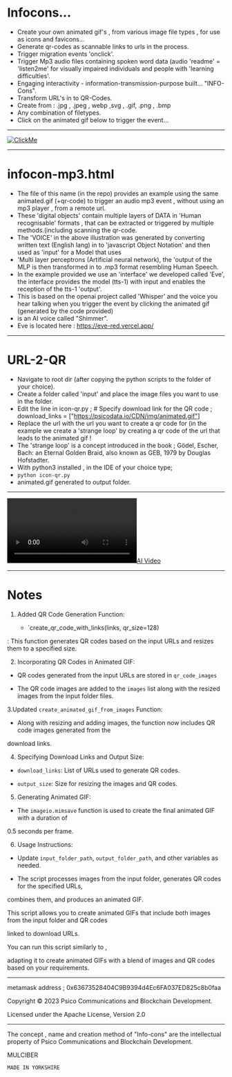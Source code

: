 # Infocons...

* Create your own animated gif's , from various image file types , for use as icons and favicons...
* Generate qr-codes as scannable links to urls in the process.
* Trigger migration events 'onclick'.
* Trigger Mp3 audio files containing spoken word data (audio 'readme' = 'listen2me' for visually impaired individuals and people with 'learning difficulties'.
* Engaging interactivity - information-transmission-purpose built... "INFO-Cons".
* Transform URL's in to QR-Codes.
* Create from : .jpg , .jpeg , webp ,svg , .gif, .png , .bmp
* Any combination of filetypes.
* Click on the animated gif below to trigger the event...
********************************************************************************************************************************************************************************

[![ClickMe](https://psicodata.io/CDN/img/animated.gif)](https://psicodata.io/wordpress/)

********************************************************************************************************************************************************************************
# infocon-mp3.html

* The file of this name (in the repo) provides an example using the same animated.gif (+qr-code) to trigger an audio mp3 event , without using an mp3 player , from a remote url.
* These 'digital objects' contain multiple layers of DATA in 'Human recognisable' formats , that can be extracted or triggered by multiple methods.(including scanning the qr-code.
* The 'VOICE' in the above illustration was generated by converting written text (English lang) in to 'javascript Object Notation' and then used as 'input' for a Model that uses
*  'Multi layer perceptrons (Artificial neural network), the 'output of the MLP is then transformed in to .mp3 format resembling Human Speech.
* In the example provided  we use an 'interface' we developed called 'Eve', the interface provides the model (tts-1) with input and enables the reception of the tts-1 'output'.
* This is based on the openai project called 'Whisper' and the voice you hear talking when you trigger the event by clicking the animated gif (generated by the code provided)
* is an AI voice called "Shimmer".
* Eve is located here : https://eve-red.vercel.app/
******************************************************************************************************************************************************************************** 
# URL-2-QR

* Navigate to root dir (after copying the python scripts to the folder of your choice).
* Create a folder called 'input' and place the image files you want to use in the folder.
* Edit the line in icon-qr.py ; # Specify download link for the QR code ; download_links = ["https://psicodata.io/CDN/img/animated.gif"]
* Replace the url with the url you want to create a qr code for (in the example we create a 'strange loop' by creating a qr code of the url that leads to the animated gif !
* The 'strange loop' is a concept introduced in the book ; Gödel, Escher, Bach: an Eternal Golden Braid, also known as GEB,  1979  by Douglas Hofstadter. 
* With python3 installed , in the IDE of your choice type;
* ```python icon-qr.py```
* animated.gif generated to output folder.
********************************************************************************************************************************************************************************
[![AI Video](https://psicodata.io/CDN/mp4/ai.mp4)](https://psicodata.io/CDN/mp4/ai.mp4)
********************************************************************************************************************************************************************************
# Notes
1. Added QR Code Generation Function: 

    - `create_qr_code_with_links(links, qr_size=128)
	
: This function generates QR codes based on the input URLs and resizes them to a specified size.

2. Incorporating QR Codes in Animated GIF:

 - QR codes generated from the input URLs are stored in `qr_code_images`
 
 - The QR code images are added to the `images` list along with the resized images from the input folder files.

3.Updated `create_animated_gif_from_images` Function:

 - Along with resizing and adding images, the function now includes QR code images generated from the 
 
 download links.

4. Specifying Download Links and Output Size:

 - `download_links`: List of URLs used to generate QR codes.
 
 - `output_size`: Size for resizing the images and QR codes.

5. Generating Animated GIF:

 - The `imageio.mimsave` function is used to create the final animated GIF with a duration of

0.5 seconds per frame.

6. Usage Instructions:

 - Update `input_folder_path`, `output_folder_path`, and other variables as needed.
	
 - The script processes images from the input folder, generates QR codes for the specified URLs,

combines them, and produces an animated GIF.

This script allows you to create animated GIFs that include both images from the input folder and QR codes

 linked to download URLs.

 You can run this script similarly to ,
 
 adapting it to create animated GIFs with a blend of images and QR codes based on your requirements.

 ***********************************************************************************************************************************************************************************************

 metamask address ; 0x63673528404C9B9394d4Ec6FA037ED825c8b0faa
  
Copyright © 2023 Psico Communications and Blockchain Development.

Licensed under the Apache License, Version 2.0
************************************************************************************************************************************************************************************************
The concept , name and creation method of "Info-cons" are the intellectual property of Psico Communications and Blockchain Development.

MULCIBER

```
MADE IN YORKSHIRE
```


